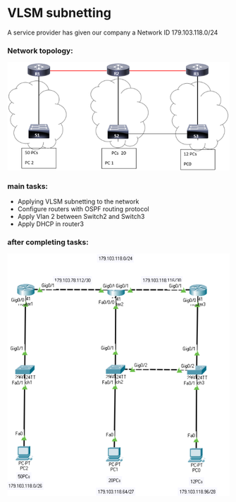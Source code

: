 # VLSM subnetting 
A service provider has given our company a Network ID 179.103.118.0/24
### Network topology:
![](VLSM%20Subnetting/Images/Before%20VLSM%20subnetting.png)

### main tasks: 
- Applying VLSM subnetting to the network
- Configure routers with OSPF routing protocol
- Apply Vlan 2 between Switch2 and Switch3
- Apply DHCP in router3

### after completing tasks: 
![](VLSM%20Subnetting/Images/After%20VLSM%20subnetting.png)
